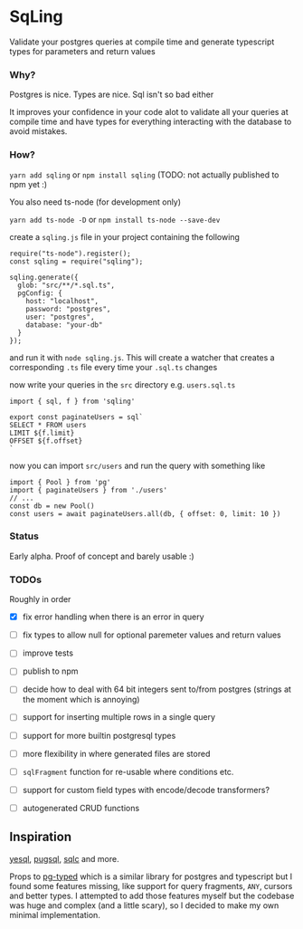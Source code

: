# SqLing

Validate your postgres queries at compile time and generate typescript types for parameters and return values

### Why?

Postgres is nice. Types are nice. Sql isn't so bad either

It improves your confidence in your code alot to validate all your queries at compile time and have types for everything interacting with the database to avoid mistakes.

### How?

`yarn add sqling` or `npm install sqling` (TODO: not actually published to npm yet :)

You also need ts-node (for development only)

`yarn add ts-node -D` or `npm install ts-node --save-dev`

create a `sqling.js` file in your project containing the following

```
require("ts-node").register();
const sqling = require("sqling");

sqling.generate({
  glob: "src/**/*.sql.ts",
  pgConfig: {
    host: "localhost",
    password: "postgres",
    user: "postgres",
    database: "your-db"
  }
});
```

and run it with `node sqling.js`. This will create a watcher that creates a
corresponding `.ts` file every time your `.sql.ts` changes

now write your queries in the `src` directory e.g. `users.sql.ts`

```
import { sql, f } from 'sqling'

export const paginateUsers = sql`
SELECT * FROM users
LIMIT ${f.limit}
OFFSET ${f.offset}
`
```

now you can import `src/users` and run the query with something like

```
import { Pool } from 'pg'
import { paginateUsers } from './users'
// ...
const db = new Pool()
const users = await paginateUsers.all(db, { offset: 0, limit: 10 })
```

### Status

Early alpha. Proof of concept and barely usable :)

### TODOs

Roughly in order

- [x] fix error handling when there is an error in query
- [ ] fix types to allow null for optional paremeter values and return values
- [ ] improve tests
- [ ] publish to npm
- [ ] decide how to deal with 64 bit integers sent to/from postgres (strings at the moment which is annoying)
- [ ] support for inserting multiple rows in a single query
- [ ] support for more builtin postgresql types
- [ ] more flexibility in where generated files are stored
- [ ] `sqlFragment` function for re-usable where conditions etc.
- [ ] support for custom field types with encode/decode transformers?
- [ ] autogenerated CRUD functions


## Inspiration

[yesql](https://github.com/krisajenkins/yesql), [pugsql](https://pugsql.org/), [sqlc](https://github.com/kyleconroy/sqlc) and more.

Props to [pg-typed](https://github.com/adelsz/pgtyped) which is a similar library for postgres and typescript but I found some features missing, like support for query fragments, `ANY`, cursors and better types. I attempted to add those features myself but the codebase was huge and complex (and a little scary), so I decided to make my own minimal implementation.
